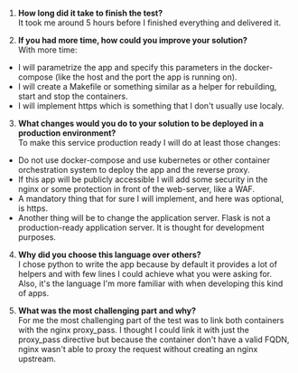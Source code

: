 1. **How long did it take to finish the test?**<br>
It took me around 5 hours before I finished everything and delivered it.

2. **If you had more time, how could you improve your solution?**<br>
With more time:
- I will parametrize the app and specify this parameters in the docker-compose (like the host and the port the app is running on).
- I will create a Makefile or something similar as a helper for rebuilding, start and stop the containers.
- I will implement https which is something that I don't usually use localy.

3. **What changes would you do to your solution to be deployed in a production environment?**<br>
To make this service production ready I will do at least those changes:
- Do not use docker-compose and use kubernetes or other container orchestration system to deploy the app and the reverse proxy.
- If this app will be publicly accessible I will add some security in the nginx or some protection in front of the web-server, like a WAF.
- A mandatory thing that for sure I will implement, and here was optional, is https.
- Another thing will be to change the application server. Flask is not a production-ready application server. It is thought for development purposes.

4. **Why did you choose this language over others?**<br>
I chose python to write the app because by default it provides a lot of helpers and with few lines I could achieve what you were asking for. Also, it's the language I'm more familiar with when developing this kind of apps.

5. **What was the most challenging part and why?**<br>
For me the most challenging part of the test was to link both containers with the nginx proxy_pass. I thought I could link it with just the proxy_pass directive but because the container don't have a valid FQDN, nginx wasn't able to proxy the request without creating an nginx upstream.
